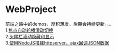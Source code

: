 # WebProject
前端之路中的demos，厚积薄发，后期会持续更新。。。  
1.[焦点自动轮播滑动切换](https://github.com/SUNNERCMS/WebProject/tree/master/Focus%20rotation)   
2.[头尾栏滚动隐藏和显示](https://github.com/SUNNERCMS/WebDemos/tree/master/2.Header%20Hide%20And%20Show)  
3.[使用NodeJS搭建httpserver，ajax回调JSON数据](https://github.com/SUNNERCMS/WebDemos/tree/master/3.nodejs%20ajax%20json)
